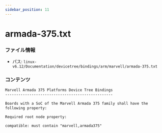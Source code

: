 ```yaml
---
sidebar_position: 11
---
```

# armada-375.txt

### ファイル情報

- パス: `linux-v6.12/Documentation/devicetree/bindings/arm/marvell/armada-375.txt`

### コンテンツ

```txt
Marvell Armada 375 Platforms Device Tree Bindings
-------------------------------------------------

Boards with a SoC of the Marvell Armada 375 family shall have the
following property:

Required root node property:

compatible: must contain "marvell,armada375"

```
